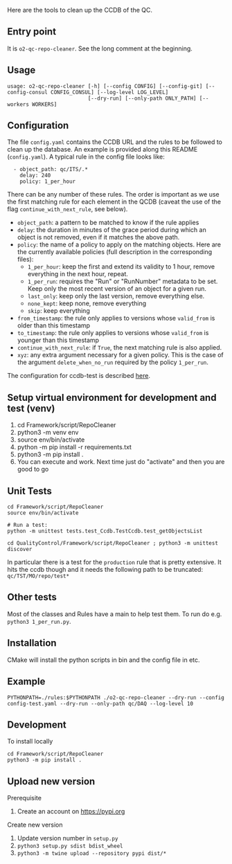 Here are the tools to clean up the CCDB of the QC.

## Entry point
It is `o2-qc-repo-cleaner`. See the long comment at the beginning.

## Usage
```
usage: o2-qc-repo-cleaner [-h] [--config CONFIG] [--config-git] [--config-consul CONFIG_CONSUL] [--log-level LOG_LEVEL] 
                          [--dry-run] [--only-path ONLY_PATH] [--workers WORKERS]
```

## Configuration
The file `config.yaml` contains the CCDB URL and the rules to be followed to clean up the database. An example is provided along this README (`config.yaml`).
A typical rule in the config file looks like:
```
  - object_path: qc/ITS/.*
    delay: 240
    policy: 1_per_hour
```
There can be any number of these rules. The order is important as we use the first matching rule for each element in the QCDB (caveat the use of the flag `continue_with_next_rule`, see below).
- `object_path`: a pattern to be matched to know if the rule applies
- `delay`: the duration in minutes of the grace period during which an object is not removed, even if it matches the above path. 
- `policy`: the name of a policy to apply on the matching objects. Here are the currently available policies (full description in the corresponding files):
   - `1_per_hour`: keep the first and extend its validity to 1 hour, remove everything in the next hour, repeat.
   - `1_per_run`: requires the "Run" or "RunNumber" metadata to be set. Keep only the most recent version of an object for a given run. 
   - `last_only`: keep only the last version, remove everything else.
   - `none_kept`: keep none, remove everything
   - `skip`: keep everything
- `from_timestamp`: the rule only applies to versions whose `valid_from` is older than this timestamp
- `to_timestamp`: the rule only applies to versions whose `valid_from` is younger than this timestamp
- `continue_with_next_rule`: if `True`, the next matching rule is also applied. 
- `xyz`: any extra argument necessary for a given policy. This is the case of the argument `delete_when_no_run` required by the policy `1_per_run`. 

The configuration for ccdb-test is described [here](../../../doc/DevelopersTips.md). 

## Setup virtual environment for development and test (venv)

1. cd Framework/script/RepoCleaner
2. python3 -m venv env
3. source env/bin/activate
4. python -m pip install -r requirements.txt
5. python3 -m pip install . 
6. You can execute and work. Next time just do "activate" and then you are good to go

## Unit Tests

```
cd Framework/script/RepoCleaner
source env/bin/activate  

# Run a test: 
python -m unittest tests.test_Ccdb.TestCcdb.test_getObjectsList
```

`cd QualityControl/Framework/script/RepoCleaner ; python3 -m unittest discover`

In particular there is a test for the `production` rule that is pretty extensive. It hits the ccdb though and it needs the following path to be truncated: 
`
qc/TST/MO/repo/test*
`

## Other tests
Most of the classes and Rules have a main to help test them. To run do e.g. `python3 1_per_run.py`.

## Installation
CMake will install the python scripts in bin and the config file in etc.

## Example

```
PYTHONPATH=./rules:$PYTHONPATH ./o2-qc-repo-cleaner --dry-run --config config-test.yaml --dry-run --only-path qc/DAQ --log-level 10
```

## Development

To install locally
```
cd Framework/script/RepoCleaner
python3 -m pip install . 
```

## Upload new version

Prerequisite

1. Create an account on https://pypi.org

Create new version

1. Update version number in `setup.py`
2. `python3 setup.py sdist bdist_wheel`
3. `python3 -m twine upload --repository pypi dist/*`

